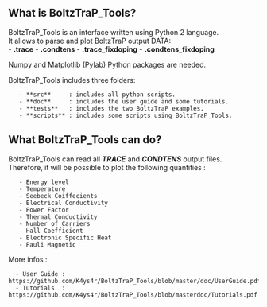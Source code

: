 
## What is BoltzTraP_Tools?

BoltzTraP_Tools is an interface written using Python 2 language.<br>
It allows to parse and plot BoltzTraP output DATA:<br>
       - **.trace**
       - **.condtens**
       - **.trace_fixdoping**
       - **.condtens_fixdoping**

Numpy and Matplotlib (Pylab) Python packages are needed.<br>

BoltzTraP_Tools includes three folders:<br>

       - **src**     : includes all python scripts.
       - **doc**     : includes the user guide and some tutorials.
       - **tests**   : includes the two BoltzTraP examples.
       - **scripts** : includes some scripts using BoltzTraP_Tools.

## What BoltzTraP_Tools can do?
BoltzTraP_Tools can read all ***TRACE*** and ***CONDTENS*** output files.<br>
Therefore, it will be possible to plot the following quantities :<br>

       - Energy level 
       - Temperature
       - Seebeck Coiffecients
       - Electrical Conductivity
       - Power Factor
       - Thermal Conductivity
       - Number of Carriers
       - Hall Coefficient
       - Electronic Specific Heat
       - Pauli Magnetic

More infos :<br>

      - User Guide :  https://github.com/K4ys4r/BoltzTraP_Tools/blob/master/doc/UserGuide.pdf
      - Tutorials  :  https://github.com/K4ys4r/BoltzTraP_Tools/blob/masterdoc/Tutorials.pdf

